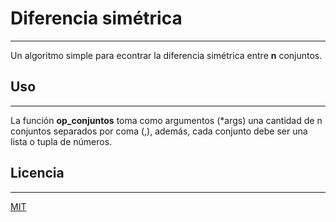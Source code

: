 # Diferencia simétrica

---

Un algoritmo simple para econtrar la diferencia simétrica entre **n** conjuntos.

## Uso

---

La función **op_conjuntos** toma como argumentos (*args) una cantidad de n conjuntos separados por coma (,), además, cada conjunto debe ser una lista o tupla de números.

## Licencia

---

[MIT](https://choosealicense.com/licenses/mit/)